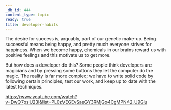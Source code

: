 ```yaml
---
_db_id: 444
content_type: topic
ready: true
title: developer-habits
---
```


The desire for success is, arguably, part of our genetic make-up. Being successful means being happy, and pretty much everyone strives for happiness. When we become happy, chemicals in our brains reward us with positive feelings and this motivate us to get more.

But how does a developer do this? Some people think developers are magicians and by pressing some buttons they let the computer do the magic. The reality is far more complex; we have to write solid code by following certain principles, test our work, and keep up to date with the latest techniques.

https://www.youtube.com/watch?v=DwQ7psiU23I&list=PL0zVEGEvSaeGY3RMjGo4CgMPN42_U9Glu